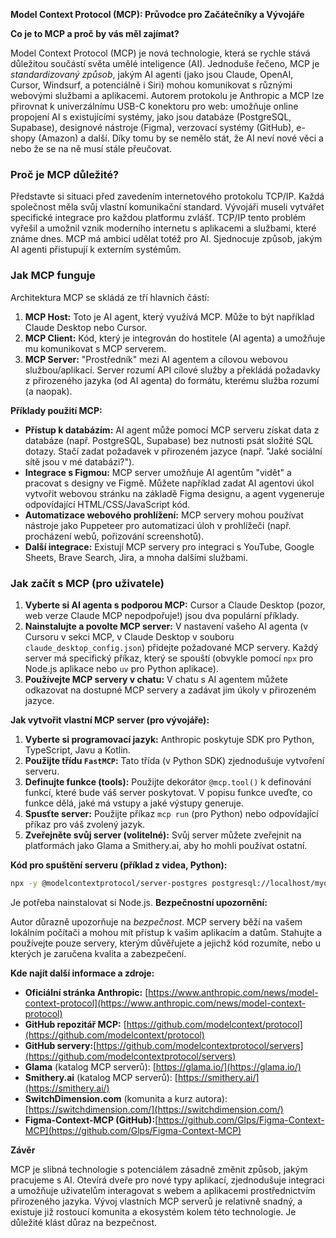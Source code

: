 

**Model Context Protocol (MCP): Průvodce pro Začátečníky a Vývojáře**

**Co je to MCP a proč by vás měl zajímat?**

Model Context Protocol (MCP) je nová technologie, která se rychle stává důležitou součástí světa umělé inteligence (AI). Jednoduše řečeno, MCP je *standardizovaný způsob*, jakým AI agenti (jako jsou Claude, OpenAI, Cursor, Windsurf, a potenciálně i Siri) mohou komunikovat s různými webovými službami a aplikacemi. Autorem protokolu je Anthropic a MCP lze přirovnat k univerzálnímu USB-C konektoru pro web: umožňuje online propojení AI s existujícími systémy, jako jsou databáze (PostgreSQL, Supabase), designové nástroje (Figma), verzovací systémy (GitHub), e-shopy (Amazon) a další. Díky tomu by se nemělo stát, že AI neví nové věci a nebo že se na ně musí stále přeučovat. 

### Proč je MCP důležité?

Představte si situaci před zavedením internetového protokolu TCP/IP. Každá společnost měla svůj vlastní komunikační standard. Vývojáři museli vytvářet specifické integrace pro každou platformu zvlášť. TCP/IP tento problém vyřešil a umožnil vznik moderního internetu s aplikacemi a službami, které známe dnes. MCP má ambici udělat totéž pro AI.  Sjednocuje způsob, jakým AI agenti přistupují k externím systémům.

### Jak MCP funguje

Architektura MCP se skládá ze tří hlavních částí:

1.  **MCP Host:**  Toto je AI agent, který využívá MCP.  Může to být například Claude Desktop nebo Cursor.
2.  **MCP Client:**  Kód, který je integrován do hostitele (AI agenta) a umožňuje mu komunikovat s MCP serverem.
3.  **MCP Server:**  "Prostředník" mezi AI agentem a cílovou webovou službou/aplikací.  Server rozumí API cílové služby a překládá požadavky z přirozeného jazyka (od AI agenta) do formátu, kterému služba rozumí (a naopak).

**Příklady použití MCP:**

*   **Přístup k databázím:** AI agent může pomocí MCP serveru získat data z databáze (např. PostgreSQL, Supabase) bez nutnosti psát složité SQL dotazy. Stačí zadat požadavek v přirozeném jazyce (např. "Jaké sociální sítě jsou v mé databázi?").
*   **Integrace s Figmou:** MCP server umožňuje AI agentům "vidět" a pracovat s designy ve Figmě.  Můžete například zadat AI agentovi úkol vytvořit webovou stránku na základě Figma designu, a agent vygeneruje odpovídající HTML/CSS/JavaScript kód.
*   **Automatizace webového prohlížení:**  MCP servery mohou používat nástroje jako Puppeteer pro automatizaci úloh v prohlížeči (např. procházení webů, pořizování screenshotů).
*   **Další integrace:** Existují MCP servery pro integraci s YouTube, Google Sheets, Brave Search, Jira, a mnoha dalšími službami.

### Jak začít s MCP (pro uživatele)

1.  **Vyberte si AI agenta s podporou MCP:** Cursor a Claude Desktop (pozor, web verze Claude MCP nepodpořuje!) jsou dva populární příklady.
2.  **Nainstalujte a povolte MCP server:** V nastavení vašeho AI agenta (v Cursoru v sekci MCP, v Claude Desktop v souboru `claude_desktop_config.json`) přidejte požadované MCP servery.  Každý server má specifický příkaz, který se spouští (obvykle pomocí `npx` pro Node.js aplikace nebo `uv` pro Python aplikace).
3.  **Používejte MCP servery v chatu:** V chatu s AI agentem můžete odkazovat na dostupné MCP servery a zadávat jim úkoly v přirozeném jazyce.

**Jak vytvořit vlastní MCP server (pro vývojáře):**

1.  **Vyberte si programovací jazyk:** Anthropic poskytuje SDK pro Python, TypeScript, Javu a Kotlin.
2.  **Použijte třídu `FastMCP`:** Tato třída (v Python SDK) zjednodušuje vytvoření serveru.
3.  **Definujte funkce (tools):** Použijte dekorátor `@mcp.tool()` k definování funkcí, které bude váš server poskytovat.  V popisu funkce uveďte, co funkce dělá, jaké má vstupy a jaké výstupy generuje.
4.  **Spusťte server:**  Použijte příkaz `mcp run` (pro Python) nebo odpovídající příkaz pro váš zvolený jazyk.
5.  **Zveřejněte svůj server (volitelné):** Svůj server můžete zveřejnit na platformách jako Glama a Smithery.ai, aby ho mohli používat ostatní.

**Kód pro spuštění serveru (příklad z videa, Python):**

```bash
npx -y @modelcontextprotocol/server-postgres postgresql://localhost/mydb
```
Je potřeba nainstalovat si Node.js.
**Bezpečnostní upozornění:**

Autor důrazně upozorňuje na *bezpečnost*.  MCP servery běží na vašem lokálním počítači a mohou mít přístup k vašim aplikacím a datům.  Stahujte a používejte pouze servery, kterým důvěřujete a jejichž kód rozumíte, nebo u kterých je zaručena kvalita a zabezpečení.

**Kde najít další informace a zdroje:**

*   **Oficiální stránka Anthropic:** [https://www.anthropic.com/news/model-context-protocol](https://www.anthropic.com/news/model-context-protocol)
*   **GitHub repozitář MCP:** [https://github.com/modelcontext/protocol](https://github.com/modelcontext/protocol)
*    **GitHub servery:**[https://github.com/modelcontextprotocol/servers](https://github.com/modelcontextprotocol/servers)
*   **Glama** (katalog MCP serverů): [https://glama.io/](https://glama.io/)
*   **Smithery.ai** (katalog MCP serverů): [https://smithery.ai/](https://smithery.ai/)
*   **SwitchDimension.com** (komunita a kurz autora): [https://switchdimension.com/](https://switchdimension.com/)
* **Figma-Context-MCP (GitHub):**[https://github.com/Glps/Figma-Context-MCP](https://github.com/Glps/Figma-Context-MCP)

**Závěr**

MCP je slibná technologie s potenciálem zásadně změnit způsob, jakým pracujeme s AI.  Otevírá dveře pro nové typy aplikací, zjednodušuje integraci a umožňuje uživatelům interagovat s webem a aplikacemi prostřednictvím přirozeného jazyka.  Vývoj vlastních MCP serverů je relativně snadný, a existuje již rostoucí komunita a ekosystém kolem této technologie. Je důležité klást důraz na bezpečnost.
